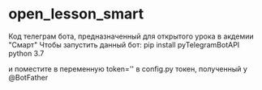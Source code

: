 # open_lesson_smart
Код телеграм бота, предназначенный для открытого урока в акдемии "Смарт"
Чтобы запустить данный бот:
pip install pyTelegramBotAPI
python 3.7

и поместите в переменную token='' в config.py токен, полученный у @BotFather
